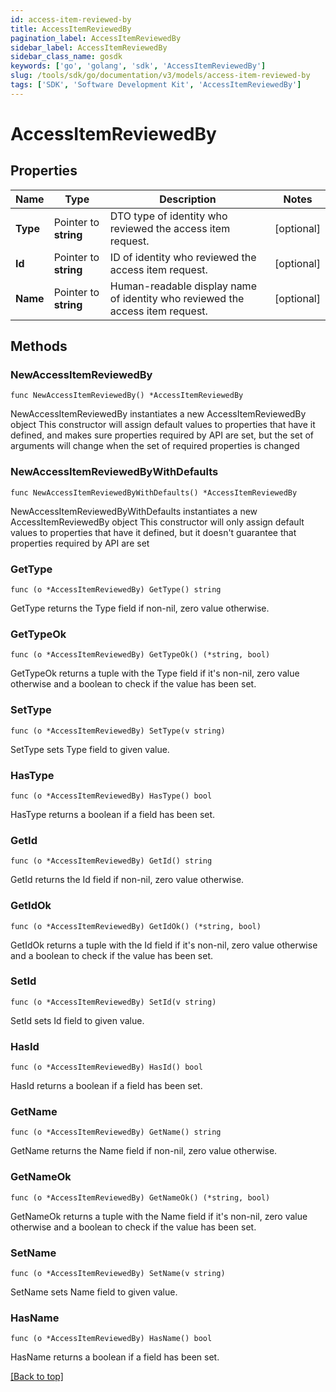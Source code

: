 ```yaml
---
id: access-item-reviewed-by
title: AccessItemReviewedBy
pagination_label: AccessItemReviewedBy
sidebar_label: AccessItemReviewedBy
sidebar_class_name: gosdk
keywords: ['go', 'golang', 'sdk', 'AccessItemReviewedBy'] 
slug: /tools/sdk/go/documentation/v3/models/access-item-reviewed-by
tags: ['SDK', 'Software Development Kit', 'AccessItemReviewedBy']
---
```


# AccessItemReviewedBy

## Properties

Name | Type | Description | Notes
------------ | ------------- | ------------- | -------------
**Type** | Pointer to **string** | DTO type of identity who reviewed the access item request. | [optional] 
**Id** | Pointer to **string** | ID of identity who reviewed the access item request. | [optional] 
**Name** | Pointer to **string** | Human-readable display name of identity who reviewed the access item request. | [optional] 

## Methods

### NewAccessItemReviewedBy

`func NewAccessItemReviewedBy() *AccessItemReviewedBy`

NewAccessItemReviewedBy instantiates a new AccessItemReviewedBy object
This constructor will assign default values to properties that have it defined,
and makes sure properties required by API are set, but the set of arguments
will change when the set of required properties is changed

### NewAccessItemReviewedByWithDefaults

`func NewAccessItemReviewedByWithDefaults() *AccessItemReviewedBy`

NewAccessItemReviewedByWithDefaults instantiates a new AccessItemReviewedBy object
This constructor will only assign default values to properties that have it defined,
but it doesn't guarantee that properties required by API are set

### GetType

`func (o *AccessItemReviewedBy) GetType() string`

GetType returns the Type field if non-nil, zero value otherwise.

### GetTypeOk

`func (o *AccessItemReviewedBy) GetTypeOk() (*string, bool)`

GetTypeOk returns a tuple with the Type field if it's non-nil, zero value otherwise
and a boolean to check if the value has been set.

### SetType

`func (o *AccessItemReviewedBy) SetType(v string)`

SetType sets Type field to given value.

### HasType

`func (o *AccessItemReviewedBy) HasType() bool`

HasType returns a boolean if a field has been set.

### GetId

`func (o *AccessItemReviewedBy) GetId() string`

GetId returns the Id field if non-nil, zero value otherwise.

### GetIdOk

`func (o *AccessItemReviewedBy) GetIdOk() (*string, bool)`

GetIdOk returns a tuple with the Id field if it's non-nil, zero value otherwise
and a boolean to check if the value has been set.

### SetId

`func (o *AccessItemReviewedBy) SetId(v string)`

SetId sets Id field to given value.

### HasId

`func (o *AccessItemReviewedBy) HasId() bool`

HasId returns a boolean if a field has been set.

### GetName

`func (o *AccessItemReviewedBy) GetName() string`

GetName returns the Name field if non-nil, zero value otherwise.

### GetNameOk

`func (o *AccessItemReviewedBy) GetNameOk() (*string, bool)`

GetNameOk returns a tuple with the Name field if it's non-nil, zero value otherwise
and a boolean to check if the value has been set.

### SetName

`func (o *AccessItemReviewedBy) SetName(v string)`

SetName sets Name field to given value.

### HasName

`func (o *AccessItemReviewedBy) HasName() bool`

HasName returns a boolean if a field has been set.


[[Back to top]](#) 


